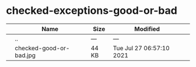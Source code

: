 checked-exceptions-good-or-bad
==============================

<table><thead><tr class="header"><th></th><th>Name</th><th>Size</th><th>Modified</th><th></th></tr></thead><tbody><tr class="odd"><td></td><td><span class="goup">..</span></td><td>—</td><td>—</td><td></td></tr><tr class="even"><td></td><td><span class="name">checked-good-or-bad.jpg</span></td><td>44 KB</td><td>Tue Jul 27 06:57:10 2021</td><td></td></tr></tbody></table>
